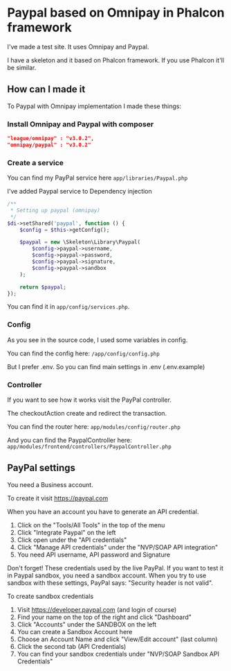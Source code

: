 # Paypal based on Omnipay in Phalcon framework

I've made a test site. It uses Omnipay and Paypal.

I have a skeleton and it based on Phalcon framework. If you use Phalcon it'll be similar.

## How can I made it

To Paypal with Omnipay implementation I made these things:

### Install Omnipay and Paypal with composer

```json
"league/omnipay" : "v3.0.2",
"omnipay/paypal" : "v3.0.2"
```

### Create a service

You can find my PayPal service here
``app/libraries/Paypal.php``

I've added Paypal service to Dependency injection

```php
/**
 * Setting up paypal (omnipay)
 */
$di->setShared('paypal', function () {
    $config = $this->getConfig();

    $paypal = new \Skeleton\Library\Paypal(
        $config->paypal->username,
        $config->paypal->password,
        $config->paypal->signature,
        $config->paypal->sandbox
    );

    return $paypal;
});
```

You can find it in ``app/config/services.php``.

### Config

As you see in the source code, I used some variables in config.

You can find the config here: `/app/config/config.php`

But I prefer .env. So you can find main settings in .env (.env.example) 

### Controller

If you want to see how it works visit the PayPal controller.

The checkoutAction create and redirect the transaction.

You can find the router here:
``app/modules/config/router.php``

And you can find the PaypalController here:
``app/modules/frontend/controllers/PaypalController.php``

## PayPal settings

You need a Business account.

To create it visit https://paypal.com

When you have an account you have to generate an API credential.

1. Click on the "Tools/All Tools" in the top of the menu
2. Click "Integrate Paypal" on the left
3. Click open under the "API credentials"
4. Click "Manage API credentials" under the "NVP/SOAP API integration"
5. You need API username, API password and Signature

Don't forget! These credentials used by the live PayPal. If you want to test it in Paypal sandbox, you need a sandbox account.
When you try to use sandbox with these settings, PayPal says: "Security header is not valid".

To create sandbox credentials

1. Visit https://developer.paypal.com (and login of course)
2. Find your name on the top of the right and click "Dashboard"
3. Click "Accounts" under the SANDBOX on the left
4. You can create a Sandbox Account here
5. Choose an Account Name and click "View/Edit account" (last column)
6. Click the second tab (API Credentials)
7. You can find your sandbox credentials under "NVP/SOAP Sandbox API Credentials"
